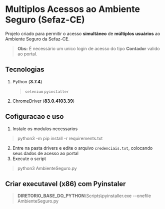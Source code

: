# Multiplos Acessos ao Ambiente Seguro (Sefaz-CE)
Projeto criado para permitir o acesso **simultâneo** de **múltiplos usuários** ao Ambiente Seguro da Sefaz-CE.
> **Obs:** É necessário um unico login de acesso do tipo **Contador** valido ao portal.

## Tecnologias
1. Python (**3.7.4**)
   > `selenium`  `pyinstaller`
   
3. ChromeDriver (**83.0.4103.39**)

## Cofiguracao e uso
1. Instale os modulos necessarios
> python3 -m pip install -r requirements.txt
2. Entre na pasta drivers e edite o arquivo `credenciais.txt`, colocando seus dados de acesso ao portal
3. Execute o script
> python3 AmbienteSeguro.py

## Criar executavel (**x86**) com Pyinstaler
> **DIRETORIO_BASE_DO_PYTHON**\Scripts\pyinstaller.exe --onefile AmbienteSeguro.py


